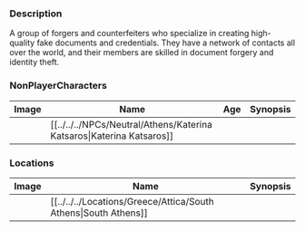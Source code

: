 ### Description
A group of forgers and counterfeiters who specialize in creating high-quality fake documents and credentials. They have a network of contacts all over the world, and their members are skilled in document forgery and identity theft.

### NonPlayerCharacters
| Image | Name              | Age | Synopsis |
| ----- | ----------------- | --- | -------- |
|       | [[../../../NPCs/Neutral/Athens/Katerina Katsaros\|Katerina Katsaros]] |     |          |
### Locations
| Image | Name   | Synopsis |
| ----- | ------ | -------- |
|       | [[../../../Locations/Greece/Attica/South Athens\|South Athens]] |         |